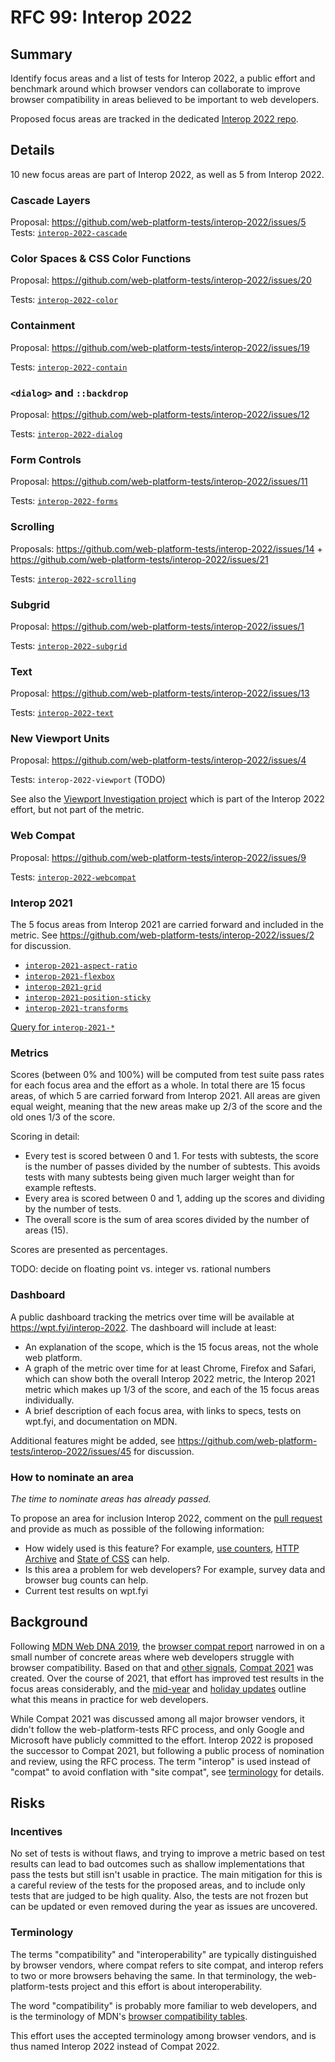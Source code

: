 # RFC 99: Interop 2022

## Summary

Identify focus areas and a list of tests for Interop 2022, a public effort and benchmark around which browser vendors can collaborate to improve browser compatibility in areas believed to be important to web developers.

Proposed focus areas are tracked in the dedicated [Interop 2022 repo](https://github.com/web-platform-tests/interop-2022).

## Details

10 new focus areas are part of Interop 2022, as well as 5 from Interop 2022.

### Cascade Layers

Proposal: https://github.com/web-platform-tests/interop-2022/issues/5
Tests: [`interop-2022-cascade`](https://wpt.fyi/results/?label=master&label=experimental&product=chrome&product=firefox&product=safari&aligned&q=label%3Ainterop-2022-cascade)

### Color Spaces & CSS Color Functions

Proposal: https://github.com/web-platform-tests/interop-2022/issues/20

Tests: [`interop-2022-color`](https://wpt.fyi/results/?label=master&label=experimental&product=chrome&product=firefox&product=safari&aligned&q=label%3Ainterop-2022-color)

### Containment

Proposal: https://github.com/web-platform-tests/interop-2022/issues/19

Tests: [`interop-2022-contain`](https://wpt.fyi/results/?label=master&label=experimental&product=chrome&product=firefox&product=safari&aligned&q=label%3Ainterop-2022-contain)


### `<dialog>` and `::backdrop`

Proposal: https://github.com/web-platform-tests/interop-2022/issues/12

Tests: [`interop-2022-dialog`](https://wpt.fyi/results/?label=master&label=experimental&product=chrome&product=firefox&product=safari&aligned&q=label%3Ainterop-2022-dialog)

### Form Controls

Proposal: https://github.com/web-platform-tests/interop-2022/issues/11

Tests: [`interop-2022-forms`](https://wpt.fyi/results/?label=master&label=experimental&product=chrome&product=firefox&product=safari&aligned&q=label%3Ainterop-2022-forms)


### Scrolling

Proposals: https://github.com/web-platform-tests/interop-2022/issues/14 + https://github.com/web-platform-tests/interop-2022/issues/21

Tests: [`interop-2022-scrolling`](https://wpt.fyi/results/?label=master&label=experimental&product=chrome&product=firefox&product=safari&aligned&q=label%3Ainterop-2022-scrolling)

### Subgrid

Proposal: https://github.com/web-platform-tests/interop-2022/issues/1

Tests: [`interop-2022-subgrid`](https://wpt.fyi/results/?label=master&label=experimental&product=chrome&product=firefox&product=safari&aligned&q=label%3Ainterop-2022-subgrid)

### Text

Proposal: https://github.com/web-platform-tests/interop-2022/issues/13

Tests: [`interop-2022-text`](https://wpt.fyi/results/?label=master&label=experimental&product=chrome&product=firefox&product=safari&aligned&q=label%3Ainterop-2022-text)

### New Viewport Units

Proposal: https://github.com/web-platform-tests/interop-2022/issues/4

Tests: `interop-2022-viewport` (TODO)

See also the [Viewport Investigation project](https://github.com/web-platform-tests/interop-2022/issues/41) which is part of the Interop 2022 effort, but not part of the metric.

### Web Compat

Proposal: https://github.com/web-platform-tests/interop-2022/issues/9

Tests: [`interop-2022-webcompat`](https://wpt.fyi/results/?label=master&label=experimental&product=chrome&product=firefox&product=safari&aligned&q=label%3Ainterop-2022-webcompat)

### Interop 2021

The 5 focus areas from Interop 2021 are carried forward and included in the metric. See https://github.com/web-platform-tests/interop-2022/issues/2 for discussion.

- [`interop-2021-aspect-ratio`](https://wpt.fyi/results/?label=master&label=experimental&product=chrome&product=firefox&product=safari&aligned&q=label%3Ainterop-2021-aspect-ratio)
- [`interop-2021-flexbox`](https://wpt.fyi/results/?label=master&label=experimental&product=chrome&product=firefox&product=safari&aligned&q=label%3Ainterop-2021-flexbox)
- [`interop-2021-grid`](https://wpt.fyi/results/?label=master&label=experimental&product=chrome&product=firefox&product=safari&aligned&q=label%3Ainterop-2021-grid)
- [`interop-2021-position-sticky`](https://wpt.fyi/results/?label=master&label=experimental&product=chrome&product=firefox&product=safari&aligned&q=label%3Ainterop-2021-position-sticky)
- [`interop-2021-transforms`](https://wpt.fyi/results/?label=master&label=experimental&product=chrome&product=firefox&product=safari&aligned&q=label%3Ainterop-2021-transforms)

[Query for `interop-2021-*`](https://wpt.fyi/results/?label=master&label=experimental&product=chrome&product=firefox&product=safari&aligned&q=label%3Ainterop-2021-aspect-ratio%20or%20label%3Ainterop-2021-flexbox%20or%20label%3Ainterop-2021-grid%20or%20label%3Ainterop-2021-position-sticky%20or%20label%3Ainterop-2021-transforms)

### Metrics

Scores (between 0% and 100%) will be computed from test suite pass rates for each focus area and the effort as a whole. In total there are 15 focus areas, of which 5 are carried forward from Interop 2021. All areas are given equal weight, meaning that the new areas make up 2/3 of the score and the old ones 1/3 of the score.

Scoring in detail:

- Every test is scored between 0 and 1. For tests with subtests, the score is the number of passes divided by the number of subtests. This avoids tests with many subtests being given much larger weight than for example reftests.
- Every area is scored between 0 and 1, adding up the scores and dividing by the number of tests.
- The overall score is the sum of area scores divided by the number of areas (15).

Scores are presented as percentages.

TODO: decide on floating point vs. integer vs. rational numbers

### Dashboard

A public dashboard tracking the metrics over time will be available at https://wpt.fyi/interop-2022. The dashboard will include at least:

- An explanation of the scope, which is the 15 focus areas, not the whole web platform.
- A graph of the metric over time for at least Chrome, Firefox and Safari, which can show both the overall Interop 2022 metric, the Interop 2021 metric which makes up 1/3 of the score, and each of the 15 focus areas individually.
- A brief description of each focus area, with links to specs, tests on wpt.fyi, and documentation on MDN.

Additional features might be added, see https://github.com/web-platform-tests/interop-2022/issues/45 for discussion.

### How to nominate an area

_The time to nominate areas has already passed._

To propose an area for inclusion Interop 2022, comment on the [pull request](https://github.com/web-platform-tests/rfcs/pull/99) and provide as much as possible of the following information:

- How widely used is this feature? For example, [use counters](https://www.chromestatus.com/metrics/feature/popularity), [HTTP Archive](https://httparchive.org/) and [State of CSS](https://2020.stateofcss.com/en-US/features/) can help.
- Is this area a problem for web developers? For example, survey data and browser bug counts can help.
- Current test results on wpt.fyi

## Background

Following [MDN Web DNA 2019](https://insights.developer.mozilla.org/reports/mdn-web-developer-needs-assessment-2019.html), the [browser compat report](https://insights.developer.mozilla.org/reports/mdn-browser-compatibility-report-2020.html) narrowed in on a small number of concrete areas where web developers struggle with browser compatibility. Based on that and [other signals](https://web.dev/compat2021/#choosing-what-to-focus-on), [Compat 2021](https://wpt.fyi/compat2021) was created. Over the course of 2021, that effort has improved test results in the focus areas considerably, and the [mid-year](https://web.dev/compat2021-midyear/) and [holiday updates](https://web.dev/compat2021-holiday-update/) outline what this means in practice for web developers.

While Compat 2021 was discussed among all major browser vendors, it didn't follow the web-platform-tests RFC process, and only Google and Microsoft have publicly committed to the effort. Interop 2022 is proposed the successor to Compat 2021, but following a public process of nomination and review, using the RFC process. The term "interop" is used instead of "compat" to avoid conflation with "site compat", see [terminology](#terminology) for details.

## Risks

### Incentives

No set of tests is without flaws, and trying to improve a metric based on test results can lead to bad outcomes such as shallow implementations that pass the tests but still isn't usable in practice. The main mitigation for this is a careful review of the tests for the proposed areas, and to include only tests that are judged to be high quality. Also, the tests are not frozen but can be updated or even removed during the year as issues are uncovered.

### Terminology

The terms "compatibility" and "interoperability" are typically distinguished by browser vendors, where compat refers to site compat, and interop refers to two or more browsers behaving the same. In that terminology, the web-platform-tests project and this effort is about interoperability.

The word "compatibility" is probably more familiar to web developers, and is the terminology of MDN's [browser compatibility tables](https://developer.mozilla.org/en-US/docs/Web/API/AudioTrack#browser_compatibility).

This effort uses the accepted terminology among browser vendors, and is thus named Interop 2022 instead of Compat 2022.
